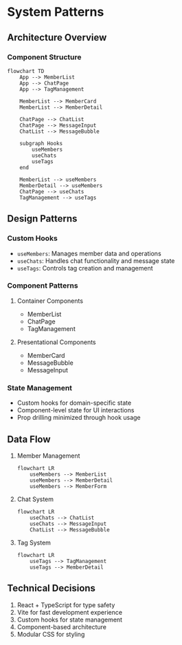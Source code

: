 # System Patterns

## Architecture Overview

### Component Structure
```mermaid
flowchart TD
    App --> MemberList
    App --> ChatPage
    App --> TagManagement
    
    MemberList --> MemberCard
    MemberList --> MemberDetail
    
    ChatPage --> ChatList
    ChatPage --> MessageInput
    ChatList --> MessageBubble
    
    subgraph Hooks
        useMembers
        useChats
        useTags
    end
    
    MemberList --> useMembers
    MemberDetail --> useMembers
    ChatPage --> useChats
    TagManagement --> useTags
```

## Design Patterns

### Custom Hooks
- `useMembers`: Manages member data and operations
- `useChats`: Handles chat functionality and message state
- `useTags`: Controls tag creation and management

### Component Patterns
1. Container Components
   - MemberList
   - ChatPage
   - TagManagement

2. Presentational Components
   - MemberCard
   - MessageBubble
   - MessageInput

### State Management
- Custom hooks for domain-specific state
- Component-level state for UI interactions
- Prop drilling minimized through hook usage

## Data Flow
1. Member Management
   ```mermaid
   flowchart LR
       useMembers --> MemberList
       useMembers --> MemberDetail
       useMembers --> MemberForm
   ```

2. Chat System
   ```mermaid
   flowchart LR
       useChats --> ChatList
       useChats --> MessageInput
       ChatList --> MessageBubble
   ```

3. Tag System
   ```mermaid
   flowchart LR
       useTags --> TagManagement
       useTags --> MemberDetail
   ```

## Technical Decisions
1. React + TypeScript for type safety
2. Vite for fast development experience
3. Custom hooks for state management
4. Component-based architecture
5. Modular CSS for styling
